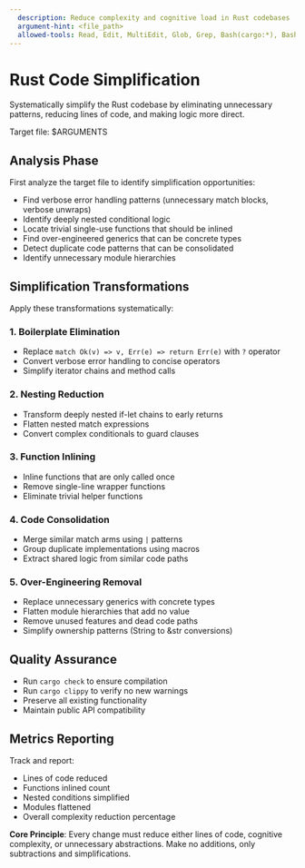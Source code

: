```yaml
---
  description: Reduce complexity and cognitive load in Rust codebases
  argument-hint: <file_path>
  allowed-tools: Read, Edit, MultiEdit, Glob, Grep, Bash(cargo:*), Bash(rustfmt:*), Bash(clippy:*)
---
```


# Rust Code Simplification

Systematically simplify the Rust codebase by eliminating unnecessary patterns, reducing lines of code, and making logic more direct.

Target file: $ARGUMENTS

## Analysis Phase
First analyze the target file to identify simplification opportunities:
- Find verbose error handling patterns (unnecessary match blocks, verbose unwraps)
- Identify deeply nested conditional logic
- Locate trivial single-use functions that should be inlined
- Find over-engineered generics that can be concrete types
- Detect duplicate code patterns that can be consolidated
- Identify unnecessary module hierarchies

## Simplification Transformations

Apply these transformations systematically:

### 1. Boilerplate Elimination
- Replace `match Ok(v) => v, Err(e) => return Err(e)` with `?` operator
- Convert verbose error handling to concise operators
- Simplify iterator chains and method calls

### 2. Nesting Reduction  
- Transform deeply nested if-let chains to early returns
- Flatten nested match expressions
- Convert complex conditionals to guard clauses

### 3. Function Inlining
- Inline functions that are only called once
- Remove single-line wrapper functions
- Eliminate trivial helper functions

### 4. Code Consolidation
  - Merge similar match arms using `|` patterns
  - Group duplicate implementations using macros
  - Extract shared logic from similar code paths

### 5. Over-Engineering Removal
- Replace unnecessary generics with concrete types
- Flatten module hierarchies that add no value
- Remove unused features and dead code paths
- Simplify ownership patterns (String to &str conversions)

## Quality Assurance
- Run `cargo check` to ensure compilation
- Run `cargo clippy` to verify no new warnings
- Preserve all existing functionality
- Maintain public API compatibility

## Metrics Reporting
Track and report:
- Lines of code reduced
- Functions inlined count
- Nested conditions simplified
- Modules flattened
- Overall complexity reduction percentage

**Core Principle**: Every change must reduce either lines of code, cognitive complexity, or unnecessary abstractions. Make no additions, only subtractions and simplifications.

